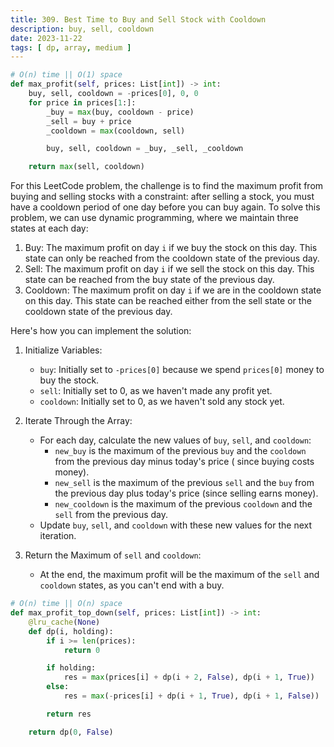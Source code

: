 ```yaml
---
title: 309. Best Time to Buy and Sell Stock with Cooldown
description: buy, sell, cooldown
date: 2023-11-22
tags: [ dp, array, medium ]
---
```


```python
# O(n) time || O(1) space
def max_profit(self, prices: List[int]) -> int:
    buy, sell, cooldown = -prices[0], 0, 0
    for price in prices[1:]:
        _buy = max(buy, cooldown - price)
        _sell = buy + price
        _cooldown = max(cooldown, sell)

        buy, sell, cooldown = _buy, _sell, _cooldown

    return max(sell, cooldown)
```

For this LeetCode problem, the challenge is to find the maximum profit from buying and selling stocks with a constraint:
after selling a stock, you must have a cooldown period of one day before you can buy again. To solve this problem, we
can use dynamic programming, where we maintain three states at each day:

1) Buy: The maximum profit on day `i` if we buy the stock on this day. This state can only be reached from the cooldown
   state of the previous day.
2) Sell: The maximum profit on day `i` if we sell the stock on this day. This state can be reached from the buy state of
   the previous day.
3) Cooldown: The maximum profit on day `i` if we are in the cooldown state on this day. This state can be reached either
   from the sell state or the cooldown state of the previous day.

Here's how you can implement the solution:

1) Initialize Variables:
    - `buy`: Initially set to `-prices[0]` because we spend `prices[0]` money to buy the stock.
    - `sell`: Initially set to 0, as we haven't made any profit yet.
    - `cooldown`: Initially set to 0, as we haven't sold any stock yet.

2) Iterate Through the Array:
    - For each day, calculate the new values of `buy`, `sell`, and `cooldown`:
        - `new_buy` is the maximum of the previous `buy` and the `cooldown` from the previous day minus today's price (
          since buying costs money).
        - `new_sell` is the maximum of the previous `sell` and the `buy` from the previous day plus today's price (since
          selling earns money).
        - `new_cooldown` is the maximum of the previous `cooldown` and the `sell` from the previous day.
    - Update `buy`, `sell`, and `cooldown` with these new values for the next iteration.

3) Return the Maximum of `sell` and `cooldown`:
    - At the end, the maximum profit will be the maximum of the `sell` and `cooldown` states, as you can't end with a
      buy.

```python
# O(n) time || O(n) space
def max_profit_top_down(self, prices: List[int]) -> int:
    @lru_cache(None)
    def dp(i, holding):
        if i >= len(prices):
            return 0

        if holding:
            res = max(prices[i] + dp(i + 2, False), dp(i + 1, True))
        else:
            res = max(-prices[i] + dp(i + 1, True), dp(i + 1, False))

        return res

    return dp(0, False)
```
